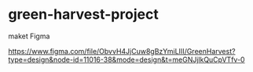 # green-harvest-project

maket Figma

https://www.figma.com/file/ObvvH4JjCuw8gBzYmiLIII/GreenHarvest?type=design&node-id=11016-38&mode=design&t=meGNJjlkQuCpVTfv-0